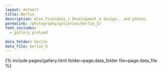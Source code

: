 ```yaml
---
layout: default
title: Berlin
description: Alex Truesdale | Development & design.. and photos.
permalink: /photography/galleries/berlin_5/
foot_includes:
  - gallery_preload
  
data_folder: berlin
data_file: berlin_5
---
```

{% include pages/gallery.html folder=page.data_folder file=page.data_file %}
